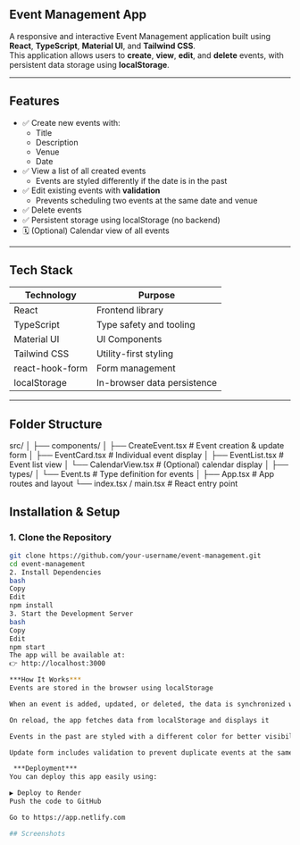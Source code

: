 ## Event Management App

A responsive and interactive Event Management application built using **React**, **TypeScript**, **Material UI**, and **Tailwind CSS**.  
This application allows users to **create**, **view**, **edit**, and **delete** events, with persistent data storage using **localStorage**.

---

##  Features

- ✅ Create new events with:
  - Title
  - Description
  - Venue
  - Date
- ✅ View a list of all created events
  - Events are styled differently if the date is in the past
- ✅ Edit existing events with **validation**
  - Prevents scheduling two events at the same date and venue
- ✅ Delete events
- ✅ Persistent storage using localStorage (no backend)
- 🗓️ (Optional) Calendar view of all events

---

##  Tech Stack

| Technology     | Purpose                     |
|----------------|-----------------------------|
| React          | Frontend library            |
| TypeScript     | Type safety and tooling     |
| Material UI    | UI Components               |
| Tailwind CSS   | Utility-first styling       |
| react-hook-form| Form management             |
| localStorage   | In-browser data persistence |

---

##  Folder Structure

src/
│
├── components/
│ ├── CreateEvent.tsx # Event creation & update form
│ ├── EventCard.tsx # Individual event display
│ ├── EventList.tsx # Event list view
│ └── CalendarView.tsx # (Optional) calendar display
│
├── types/
│ └── Event.ts # Type definition for events
│
├── App.tsx # App routes and layout
└── index.tsx / main.tsx # React entry point


## Installation & Setup

### 1. Clone the Repository

```bash
git clone https://github.com/your-username/event-management.git
cd event-management
2. Install Dependencies
bash
Copy
Edit
npm install
3. Start the Development Server
bash
Copy
Edit
npm start
The app will be available at:
👉 http://localhost:3000

***How It Works***
Events are stored in the browser using localStorage

When an event is added, updated, or deleted, the data is synchronized with localStorage

On reload, the app fetches data from localStorage and displays it

Events in the past are styled with a different color for better visibility

Update form includes validation to prevent duplicate events at the same time & venue

 ***Deployment***
You can deploy this app easily using:

▶️ Deploy to Render
Push the code to GitHub

Go to https://app.netlify.com

## Screenshots

